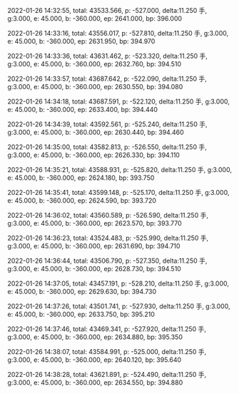 2022-01-26 14:32:55, total: 43533.566, p: -527.000, delta:11.250 手, g:3.000, e: 45.000, b: -360.000, ep: 2641.000, bp: 396.000

2022-01-26 14:33:16, total: 43556.017, p: -527.810, delta:11.250 手, g:3.000, e: 45.000, b: -360.000, ep: 2631.950, bp: 394.970

2022-01-26 14:33:36, total: 43631.462, p: -523.320, delta:11.250 手, g:3.000, e: 45.000, b: -360.000, ep: 2632.760, bp: 394.510

2022-01-26 14:33:57, total: 43687.642, p: -522.090, delta:11.250 手, g:3.000, e: 45.000, b: -360.000, ep: 2630.550, bp: 394.080

2022-01-26 14:34:18, total: 43687.591, p: -522.120, delta:11.250 手, g:3.000, e: 45.000, b: -360.000, ep: 2633.400, bp: 394.440

2022-01-26 14:34:39, total: 43592.561, p: -525.240, delta:11.250 手, g:3.000, e: 45.000, b: -360.000, ep: 2630.440, bp: 394.460

2022-01-26 14:35:00, total: 43582.813, p: -526.550, delta:11.250 手, g:3.000, e: 45.000, b: -360.000, ep: 2626.330, bp: 394.110

2022-01-26 14:35:21, total: 43588.931, p: -525.820, delta:11.250 手, g:3.000, e: 45.000, b: -360.000, ep: 2624.180, bp: 393.750

2022-01-26 14:35:41, total: 43599.148, p: -525.170, delta:11.250 手, g:3.000, e: 45.000, b: -360.000, ep: 2624.590, bp: 393.720

2022-01-26 14:36:02, total: 43560.589, p: -526.590, delta:11.250 手, g:3.000, e: 45.000, b: -360.000, ep: 2623.570, bp: 393.770

2022-01-26 14:36:23, total: 43524.483, p: -525.990, delta:11.250 手, g:3.000, e: 45.000, b: -360.000, ep: 2631.690, bp: 394.710

2022-01-26 14:36:44, total: 43506.790, p: -527.350, delta:11.250 手, g:3.000, e: 45.000, b: -360.000, ep: 2628.730, bp: 394.510

2022-01-26 14:37:05, total: 43457.191, p: -528.210, delta:11.250 手, g:3.000, e: 45.000, b: -360.000, ep: 2629.630, bp: 394.730

2022-01-26 14:37:26, total: 43501.741, p: -527.930, delta:11.250 手, g:3.000, e: 45.000, b: -360.000, ep: 2633.750, bp: 395.210

2022-01-26 14:37:46, total: 43469.341, p: -527.920, delta:11.250 手, g:3.000, e: 45.000, b: -360.000, ep: 2634.880, bp: 395.350

2022-01-26 14:38:07, total: 43584.991, p: -525.000, delta:11.250 手, g:3.000, e: 45.000, b: -360.000, ep: 2640.120, bp: 395.640

2022-01-26 14:38:28, total: 43621.891, p: -524.490, delta:11.250 手, g:3.000, e: 45.000, b: -360.000, ep: 2634.550, bp: 394.880
